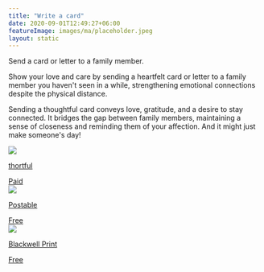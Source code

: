 ```yaml
---
title: "Write a card"
date: 2020-09-01T12:49:27+06:00
featureImage: images/ma/placeholder.jpeg
layout: static
---
```


Send a card or letter to a family member.

Show your love and care by sending a heartfelt card or letter to a family member you haven't seen in a while, strengthening emotional connections despite the physical distance.

Sending a thoughtful card conveys love, gratitude, and a desire to stay connected. It bridges the gap between family members, maintaining a sense of closeness and reminding them of your affection. And it might just make someone's day!

<a class="ma-link" href="https://www.thortful.com/"><div class="ma-card ma-card-Community"><div class="ma-icon"><img src ="/images/Icon-pound - community - opacity.svg"/></div><div class="ma-name"><p>thortful</p></div><div class="ma-paid-text"><span>Paid</span></div></div></a><a class="ma-link" href="https://www.postable.com/blog/67-reasons-to-send-a-card/"><div class="ma-card ma-card-Community"><div class="ma-icon"><img src ="/images/Icon-check - community - opacity.svg"/></div><div class="ma-name"><p>Postable</p></div><div class="ma-paid-text"><span>Free </span></div></div></a><a class="ma-link" href="https://www.blackwellprint.co.uk/blog/the-importance-of-greeting-cards/"><div class="ma-card ma-card-Community"><div class="ma-icon"><img src ="/images/Icon-check - community - opacity.svg"/></div><div class="ma-name"><p>Blackwell Print</p></div><div class="ma-paid-text"><span>Free </span></div></div></a>  

<br/><br/>






